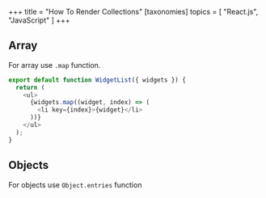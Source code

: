 +++
title = "How To Render Collections"
[taxonomies]
topics = [ "React.js", "JavaScript" ]
+++

## Array

For array use `.map` function.

```js
export default function WidgetList({ widgets }) {
  return (
    <ul>
      {widgets.map((widget, index) => (
        <li key={index}>{widget}</li>
      ))}
    </ul>
  );
}
```

## Objects

For objects use `Object.entries` function

```js

```

